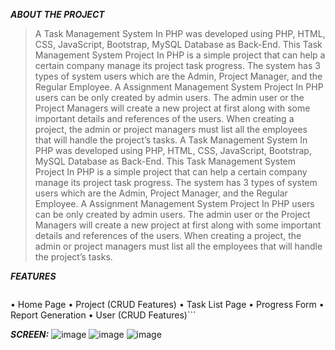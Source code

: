 ***ABOUT THE PROJECT***
> A Task Management System In PHP was developed using PHP, HTML, CSS, JavaScript, Bootstrap, MySQL Database as Back-End.
This Task Management System Project In PHP is a simple project that can help a certain company manage its project task progress. The system has 3 types of system users which are the Admin, Project Manager, and the Regular Employee.
A Assignment Management System Project In PHP users can be only created by admin users. The admin user or the Project Managers will create a new project at first along with some important details and references of the users.
 When creating a project, the admin or project managers must list all the employees that will handle the project’s tasks.
 A Task Management System In PHP was developed using PHP, HTML, CSS, JavaScript, Bootstrap, MySQL Database as Back-End.
 This Task Management System Project In PHP is a simple project that can help a certain company manage its project task progress. The system has 3 types of system users which are the Admin, Project Manager, and the Regular Employee.
A Assignment Management System Project In PHP users can be only created by admin users. The admin user or the Project Managers will create a new project at first along with some important details and references of the users.
When creating a project, the admin or project managers must list all the employees that will handle the project’s tasks.
>
***FEATURES***
 > ```•	Login Page
  •	Home Page
  •	Project (CRUD Features)
  •	Task List Page
  •	Progress Form
  •	Report Generation
  •	User (CRUD Features)```
> 
***SCREEN:***
![image](https://github.com/DevGeniusIT/Task-manager-system/assets/118427777/6737d289-8fc6-4043-bd77-030b0fdd6f3d)
![image](https://github.com/DevGeniusIT/Task-manager-system/assets/118427777/9949881f-b1cf-4933-a5af-3f6660386d30)
![image](https://github.com/DevGeniusIT/Task-manager-system/assets/118427777/22543c57-ebb6-445d-880e-939b12a72184)



